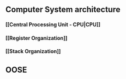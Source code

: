 ## Computer System architecture
#### [[Central Processing Unit - CPU|CPU]]
#### [[Register Organization]]
#### [[Stack Organization]]

## OOSE
